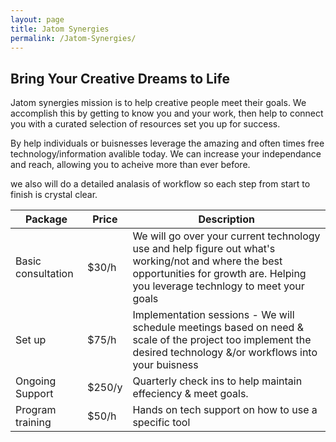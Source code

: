 ```yaml
---
layout: page
title: Jatom Synergies
permalink: /Jatom-Synergies/
---
```


## Bring Your Creative Dreams to Life

Jatom synergies mission is to help creative people meet their goals. We accomplish this by getting to know you and your work, then help to connect you with a curated selection of resources set you up for success. 

By help individuals or buisnesses leverage the amazing and often times free technology/information avalible today. We can increase your independance and reach, allowing you to acheive more than ever before.

we also will do a detailed analasis of workflow so each step from start to finish is crystal clear.

| **Package** |  **Price**  | **Description** |
| --- | --- | --- |
| Basic consultation | $30/h | We will go over your current technology use and help figure out what's working/not and where the best opportunities for growth are. Helping you leverage technlogy to meet your goals |
| Set up  | $75/h | Implementation sessions - We will schedule meetings based on need & scale of the project too implement the desired technology &/or workflows into your buisness |
| Ongoing Support | $250/y |  Quarterly check ins to help maintain effeciency & meet goals.|
| Program training | $50/h | Hands on tech support on how to use a specific tool |
